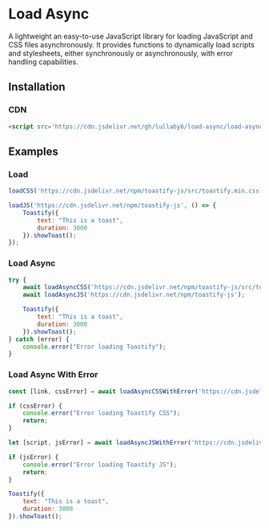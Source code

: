 # Load Async

A lightweight an easy-to-use JavaScript library for loading JavaScript and CSS files asynchronously. It provides functions to dynamically load scripts and stylesheets, either synchronously or asynchronously, with error handling capabilities.

## Installation

### CDN

```html
<script src='https://cdn.jsdelivr.net/gh/lullaby6/load-async/load-async.js'></script>
```

## Examples

### Load

```js
loadCSS('https://cdn.jsdelivr.net/npm/toastify-js/src/toastify.min.css');

loadJS('https://cdn.jsdelivr.net/npm/toastify-js', () => {
    Toastify({
        text: "This is a toast",
        duration: 3000
    }).showToast();
});
```

### Load Async

```js
try {
    await loadAsyncCSS('https://cdn.jsdelivr.net/npm/toastify-js/src/toastify.min.css');
    await loadAsyncJS('https://cdn.jsdelivr.net/npm/toastify-js');

    Toastify({
        text: "This is a toast",
        duration: 3000
    }).showToast();
} catch (error) {
    console.error("Error loading Toastify");
}
```

### Load Async With Error

```js
const [link, cssError] = await loadAsyncCSSWithError('https://cdn.jsdelivr.net/npm/toastify-js/src/toastify.min.css');

if (cssError) {
    console.error("Error loading Toastify CSS");
    return;
}

let [script, jsError] = await loadAsyncJSWithError('https://cdn.jsdelivr.net/npm/toastify-js');

if (jsError) {
    console.error("Error loading Toastify JS");
    return;
}

Toastify({
    text: "This is a toast",
    duration: 3000
}).showToast();

```